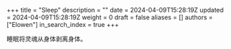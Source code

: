 +++
title = "Sleep"
description = ""
date = 2024-04-09T15:28:19Z
updated = 2024-04-09T15:28:19Z
weight = 0
draft = false
aliases = []
authors = ["Elowen"]
in_search_index = true
+++

睡眠将灵魂从身体剥离身体。
